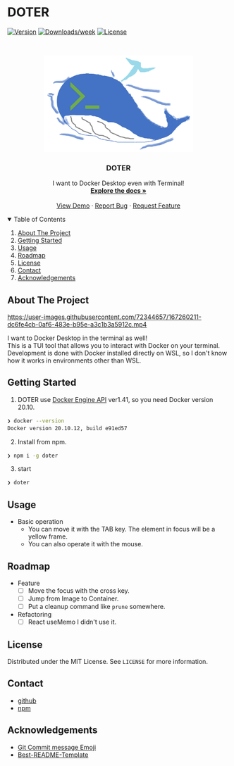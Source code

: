 # DOTER

[![Version](https://img.shields.io/npm/v/doter.svg)](https://npmjs.org/package/doter)
[![Downloads/week](https://img.shields.io/npm/dw/doter.svg)](https://npmjs.org/package/doter)
[![License](https://img.shields.io/npm/l/doter.svg)](https://github.com/oktntko/doter/blob/master/package.json)

<!-- PROJECT LOGO -->
<br />
<p align="center">
  <a href="https://github.com/oktntko/doter">
    <img src="assets/logo.png" alt="Logo" width="340" height="220">
  </a>

  <h3 align="center">DOTER</h3>

  <p align="center">
    I want to Docker Desktop even with Terminal!
    <br />
    <a href="https://github.com/oktntko/doter"><strong>Explore the docs »</strong></a>
    <br />
    <br />
    <a href="#about-the-project">View Demo</a>
    ·
    <a href="https://github.com/oktntko/doter/issues">Report Bug</a>
    ·
    <a href="https://github.com/oktntko/doter/issues">Request Feature</a>
  </p>
</p>

<!-- TABLE OF CONTENTS -->
<details open="open">
  <summary>Table of Contents</summary>
  <ol>
    <li><a href="#about-the-project">About The Project</a></li>
    <li><a href="#getting-started">Getting Started</a></li>
    <li><a href="#usage">Usage</a></li>
    <li><a href="#roadmap">Roadmap</a></li>
    <li><a href="#license">License</a></li>
    <li><a href="#contact">Contact</a></li>
    <li><a href="#acknowledgements">Acknowledgements</a></li>
  </ol>
</details>

<!-- ABOUT THE PROJECT -->

## About The Project

https://user-images.githubusercontent.com/72344657/167260211-dc6fe4cb-0af6-483e-b95e-a3c1b3a5912c.mp4

I want to Docker Desktop in the terminal as well!  
This is a TUI tool that allows you to interact with Docker on your terminal.  
Development is done with Docker installed directly on WSL, so I don't know how it works in environments other than WSL.

<!-- GETTING STARTED -->

## Getting Started

1. DOTER use [Docker Engine API](https://docs.docker.com/engine/api/#api-version-matrix) ver1.41, so you need Docker version 20.10.

```sh
❯ docker --version
Docker version 20.10.12, build e91ed57
```

2. Install from npm.

```sh
❯ npm i -g doter
```

3. start

```sh
❯ doter
```

<!-- USAGE EXAMPLES -->

## Usage

- Basic operation
  - You can move it with the TAB key. The element in focus will be a yellow frame.
  - You can also operate it with the mouse.

<!-- ROADMAP -->

## Roadmap

- Feature
  - [ ] Move the focus with the cross key.
  - [ ] Jump from Image to Container.
  - [ ] Put a cleanup command like `prune` somewhere.
- Refactoring
  - [ ] React useMemo I didn't use it.

<!-- LICENSE -->

## License

Distributed under the MIT License. See `LICENSE` for more information.

<!-- CONTACT -->

## Contact

- [github](https://github.com/oktntko/doter)
- [npm](https://www.npmjs.com/package/doter)

<!-- ACKNOWLEDGEMENTS -->

## Acknowledgements

- [Git Commit message Emoji](https://gist.github.com/parmentf/035de27d6ed1dce0b36a)
- [Best-README-Template](https://github.com/othneildrew/Best-README-Template)
